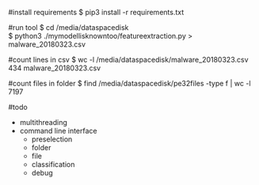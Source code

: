 
#install requirements
$ pip3 install -r requirements.txt

#run tool
$ cd /media/dataspacedisk  <br/>
$ python3 ./mymodellisknowntoo/featureextraction.py > malware_20180323.csv

#count lines in csv
$ wc -l /media/dataspacedisk/malware_20180323.csv  <br/> 
434 malware_20180323.csv

#count files in folder
$ find /media/dataspacedisk/pe32files -type f | wc -l <br/>
7197

#todo
- multithreading
- command line interface
  - preselection
  - folder
  - file
  - classification
  - debug